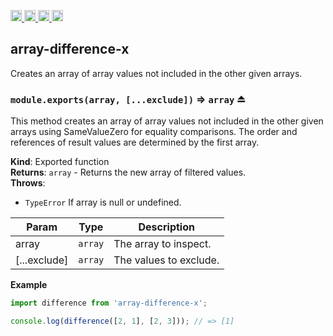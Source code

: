 <a href="https://travis-ci.org/Xotic750/array-difference-x"
   title="Travis status">
<img
   src="https://travis-ci.org/Xotic750/array-difference-x.svg?branch=master"
   alt="Travis status" height="18"/>
</a>
<a href="https://david-dm.org/Xotic750/array-difference-x"
   title="Dependency status">
<img src="https://david-dm.org/Xotic750/array-difference-x.svg"
   alt="Dependency status" height="18"/>
</a>
<a href="https://david-dm.org/Xotic750/array-difference-x#info=devDependencies"
   title="devDependency status">
<img src="https://david-dm.org/Xotic750/array-difference-x/dev-status.svg"
   alt="devDependency status" height="18"/>
</a>
<a href="https://badge.fury.io/js/array-difference-x" title="npm version">
<img src="https://badge.fury.io/js/array-difference-x.svg"
   alt="npm version" height="18"/>
</a>
<a name="module_array-difference-x"></a>

## array-difference-x

Creates an array of array values not included in the other given arrays.

<a name="exp_module_array-difference-x--module.exports"></a>

### `module.exports(array, [...exclude])` ⇒ <code>array</code> ⏏

This method creates an array of array values not included in the other given
arrays using SameValueZero for equality comparisons. The order and references
of result values are determined by the first array.

**Kind**: Exported function  
**Returns**: <code>array</code> - Returns the new array of filtered values.  
**Throws**:

- <code>TypeError</code> If array is null or undefined.

| Param        | Type               | Description            |
| ------------ | ------------------ | ---------------------- |
| array        | <code>array</code> | The array to inspect.  |
| [...exclude] | <code>array</code> | The values to exclude. |

**Example**

```js
import difference from 'array-difference-x';

console.log(difference([2, 1], [2, 3])); // => [1]
```
